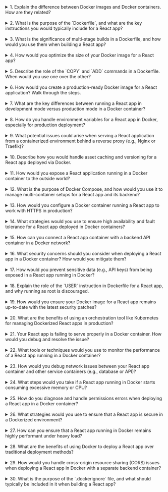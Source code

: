 <details>
<summary>1. Explain the difference between Docker images and Docker containers. How are they related?</summary>

**Docker Images**: Immutable templates used to create containers. They contain the application code, runtime, libraries, environment variables, and dependencies required to run the application. Images are built using a `Dockerfile`.  
**Docker Containers**: Runtime instances of Docker images. They are the executable units that encapsulate the application, including its dependencies and configuration. Containers are transient and can be stopped, started, or removed without losing the image.  
**Relationship**: Containers are created from images. Multiple containers can be spawned from the same image, each running as an isolated instance.

</details>  
</br>

<details>
<summary>2. What is the purpose of the `Dockerfile`, and what are the key instructions you would typically include for a React app?</summary>

**Purpose**: A `Dockerfile` is a script that defines the steps to create a Docker image, including base image selection, installation of dependencies, and commands to build and run the application.  
**Key Instructions for a React App**:

1. **`FROM`**: Specifies the base image (e.g., `node:16-alpine`).
2. **`WORKDIR`**: Sets the working directory inside the container.
3. **`COPY`**: Copies files from the host machine to the container.
4. **`RUN`**: Executes commands to install dependencies (`npm install` or `yarn install`).
5. **`EXPOSE`**: Specifies the port the container listens on (e.g., `3000`).
6. **`CMD` or `ENTRYPOINT`**: Defines the default command to run the app (`npm start` or serve static files).

</details>  
</br>

<details>
<summary>3. What is the significance of multi-stage builds in a Dockerfile, and how would you use them when building a React app?</summary>

**Significance**: Multi-stage builds allow you to use multiple `FROM` statements in a Dockerfile to create intermediate stages. This helps separate build and runtime environments, significantly reducing the final image size by excluding unnecessary build dependencies.  
**Usage for React App**:

```Dockerfile
# Stage 1: Build
FROM node:16-alpine as build
WORKDIR /app
COPY package.json yarn.lock ./
RUN yarn install
COPY . .
RUN yarn build

# Stage 2: Production
FROM nginx:alpine
COPY --from=build /app/build /usr/share/nginx/html
EXPOSE 80
CMD ["nginx", "-g", "daemon off;"]
```

</details>  
</br>

<details>
<summary>4. How would you optimize the size of your Docker image for a React app?</summary>

- **Use a lightweight base image**: For example, `node:16-alpine` instead of the full `node:16` image.
- **Multi-stage builds**: Only include the production build artifacts in the final image.
- **Minimize dependencies**: Avoid unnecessary dependencies in `package.json`.
- **Ignore unnecessary files**: Use a `.dockerignore` file to exclude files like `.git`, `node_modules`, and local configs.
- **Use Nginx for static files**: Serve the React build using Nginx rather than running a Node.js server.

</details>  
</br>

<details>
<summary>5. Describe the role of the `COPY` and `ADD` commands in a Dockerfile. When would you use one over the other?</summary>

**`COPY`**: A straightforward command to copy files and directories from the host machine to the container. Use it for most cases.  
**`ADD`**: More versatile. It supports:

- Copying files and directories.
- Automatically extracting compressed files (e.g., `.tar` or `.zip`).
- Downloading files from remote URLs.  
  **When to use**:
- Use `COPY` for simplicity when copying local files.
- Use `ADD` if you need to extract compressed files or download remote files.

</details>  
</br>

<details>
<summary>6. How would you create a production-ready Docker image for a React application? Walk through the steps.</summary>

1. **Write the `Dockerfile`**:

   ```Dockerfile
   # Stage 1: Build
   FROM node:16-alpine as build
   WORKDIR /app
   COPY package.json yarn.lock ./
   RUN yarn install
   COPY . .
   RUN yarn build

   # Stage 2: Production
   FROM nginx:alpine
   COPY --from=build /app/build /usr/share/nginx/html
   EXPOSE 80
   CMD ["nginx", "-g", "daemon off;"]
   ```

2. **Build the Docker Image**:
   ```bash
   docker build -t react-app:latest .
   ```
3. **Run the Container**:
   ```bash
   docker run -p 80:80 react-app:latest
   ```
4. **Test the Application**: Access it via `http://localhost` in your browser.

</details>  
</br>

<details>
<summary>7. What are the key differences between running a React app in development mode versus production mode in a Docker container?</summary>

**Development Mode**:

- Serves the app using the development server (`npm start`).
- Hot reloading is enabled for quicker iteration.
- Larger image size due to inclusion of development dependencies.
- Example Dockerfile snippet:
  ```Dockerfile
  FROM node:16-alpine
  WORKDIR /app
  COPY . .
  RUN yarn install
  CMD ["yarn", "start"]
  ```

**Production Mode**:

- Serves pre-built static files (e.g., using Nginx or Apache).
- Smaller image size as development dependencies are excluded.
- Optimized for performance.

</details>  
</br>

<details>
<summary>8. How do you handle environment variables for a React app in Docker, especially for production deployment?</summary>

**During Build Time**:

- Define environment variables in `.env` files.
- Use `dotenv` or similar libraries to inject variables at build time.
- Ensure `.env` is included in `.dockerignore` to prevent exposure.

**At Runtime**:

- Pass environment variables to the container at runtime:
  ```bash
  docker run -p 80:80 -e REACT_APP_API_URL=http://api.example.com react-app:latest
  ```
- Use a shell script to dynamically inject variables into the app:
  ```sh
  REACT_APP_API_URL=$API_URL yarn start
  ```

**Best Practices**:

- Use `REACT_APP_` prefix for variables to ensure they are accessible in the React app.
- Avoid hardcoding sensitive information in the Dockerfile or source code.

</details>  
</br>

<details>
<summary>9. What potential issues could arise when serving a React application from a containerized environment behind a reverse proxy (e.g., Nginx or Traefik)?</summary>

- **Port conflicts**: The React app might be configured to run on a specific port (e.g., `3000`), but the reverse proxy expects a different port (e.g., `80` or `443`). Ensure the proxy forwards requests correctly.
- **Incorrect routing**: React's client-side routing (e.g., React Router) can conflict with how the reverse proxy handles URL paths. Configuring the reverse proxy to serve static files and handle React's routing can solve this.
- **Caching issues**: Reverse proxies often cache content. If not configured correctly, users might receive outdated or cached assets instead of the latest build.
- **SSL termination**: Handling SSL certificates at the reverse proxy can cause issues if not configured correctly, especially when the React app tries to serve assets or make API calls over HTTP.

</details>  
</br>

<details>
<summary>10. Describe how you would handle asset caching and versioning for a React app deployed via Docker.</summary>

- **Hash-based versioning**: React apps generated with `create-react-app` use content-based hashing for filenames in the build folder (e.g., `main.abc123.js`). This ensures that browser caching works effectively since assets are versioned by their hash.
- **Configure Cache-Control headers**: Set proper HTTP headers in the Nginx configuration to control how assets are cached. For static assets, you can set long cache expiration times, while for HTML files, you can avoid caching.
  ```nginx
  location / {
    root /usr/share/nginx/html;
    try_files $uri /index.html;
    add_header Cache-Control "public, max-age=31536000, immutable";
  }
  ```
- **Service workers**: You can implement service workers (e.g., with Workbox) to cache assets on the client-side for offline support.

</details>  
</br>

<details>
<summary>11. How would you expose a React application running in a Docker container to the outside world?</summary>

- **Using Docker’s port mapping**: Expose a port in the Docker container to the host machine, and access the application through that port.
  ```bash
  docker run -p 80:80 react-app:latest
  ```
- **Reverse Proxy (e.g., Nginx)**: You can configure a reverse proxy in front of the Docker container to route traffic to the appropriate port inside the container.
  - Example Nginx configuration:
    ```nginx
    server {
      listen 80;
      server_name example.com;
      location / {
        proxy_pass http://localhost:8080;
        proxy_set_header Host $host;
        proxy_set_header X-Real-IP $remote_addr;
        proxy_set_header X-Forwarded-For $proxy_add_x_forwarded_for;
      }
    }
    ```

</details>  
</br>

<details>
<summary>12. What is the purpose of Docker Compose, and how would you use it to manage multi-container setups for a React app and its backend?</summary>

**Purpose**: Docker Compose is a tool that allows you to define and manage multi-container Docker applications using a `docker-compose.yml` file. It simplifies the orchestration of multiple services (e.g., React frontend, backend, and database) and ensures that they are correctly linked and networked.

**Example Usage**:

```yaml
version: "3"
services:
  frontend:
    build: ./frontend
    ports:
      - "80:80"
    depends_on:
      - backend
  backend:
    build: ./backend
    ports:
      - "5000:5000"
  database:
    image: mongo
    ports:
      - "27017:27017"
```

In this setup:

- The `frontend` service is built from a Dockerfile in the `./frontend` directory and is exposed on port 80.
- The `backend` service is exposed on port 5000 and is linked to the frontend.
- The `database` service uses the official MongoDB image and is exposed on port 27017.

Run the application with:

```bash
docker-compose up --build
```

</details>  
</br>

<details>
<summary>13. How would you configure a Docker container running a React app to work with HTTPS in production?</summary>

- **Use a reverse proxy (e.g., Nginx)**: Configure Nginx to handle HTTPS requests and forward them to the React container.

  - Obtain an SSL certificate (e.g., using Let’s Encrypt) and configure Nginx with HTTPS:

    ```nginx
    server {
      listen 443 ssl;
      server_name example.com;
      ssl_certificate /etc/letsencrypt/live/example.com/fullchain.pem;
      ssl_certificate_key /etc/letsencrypt/live/example.com/privkey.pem;

      location / {
        proxy_pass http://react-app:80;
        proxy_set_header Host $host;
        proxy_set_header X-Real-IP $remote_addr;
        proxy_set_header X-Forwarded-For $proxy_add_x_forwarded_for;
      }
    }
    ```

- **Docker HTTPS with a certificate**: You can also configure HTTPS directly in the Docker container by using a tool like `nginx-certbot` or adding SSL certificates to the Docker container.

</details>  
</br>

<details>
<summary>14. What strategies would you use to ensure high availability and fault tolerance for a React app deployed in Docker containers?</summary>

- **Use multiple replicas**: Run multiple instances of the React container using Docker Compose or Kubernetes to handle traffic and prevent downtime.
  - In Docker Compose:
    ```yaml
    frontend:
      image: react-app
      deploy:
        replicas: 3
      ports:
        - "80:80"
    ```
- **Use a load balancer**: Implement a load balancer (e.g., Nginx, HAProxy, or AWS ELB) to distribute traffic between container replicas and ensure even load distribution.
- **Health checks**: Implement Docker health checks to automatically restart containers that are unresponsive.
  ```yaml
  healthcheck:
    test: ["CMD", "curl", "-f", "http://localhost:80/"]
    interval: 30s
    retries: 3
  ```
- **Container orchestration with Kubernetes**: Use Kubernetes to manage scaling, rolling updates, and auto-healing to ensure high availability.

</details>  
</br>

<details>
<summary>15. How can you connect a React app container with a backend API container in a Docker network?</summary>

- **Docker Networking**: Docker creates a default bridge network, but you can define a custom network for your containers to communicate.
  - Define the network in `docker-compose.yml`:
    ```yaml
    version: "3"
    services:
      frontend:
        build: ./frontend
        networks:
          - app-network
      backend:
        build: ./backend
        networks:
          - app-network
    networks:
      app-network:
        driver: bridge
    ```
- **Accessing the API**: In the React app container, you can access the backend container using the service name (e.g., `backend:5000`) as the hostname:
  ```js
  const apiUrl = "http://backend:5000/api";
  ```

</details>  
</br>

<details>
<summary>16. What security concerns should you consider when deploying a React app in a Docker container? How would you mitigate them?</summary>

- **Sensitive data exposure**: Avoid hardcoding sensitive information (e.g., API keys, passwords) in the React app or Dockerfile. Use environment variables and a `.env` file for sensitive data management.
- **Container vulnerabilities**: Use official and minimal base images (e.g., `node:16-alpine`) to reduce attack surfaces. Regularly update Docker images to include the latest security patches.
- **User permissions**: Ensure the container is not running as the root user. Use the `USER` directive in the Dockerfile to create a non-root user.
  ```Dockerfile
  USER node
  ```
- **Network security**: Use Docker's built-in networking features to isolate containers, preventing unauthorized access between them. Set appropriate firewall rules and access controls.

</details>  
</br>

<details>
<summary>17. How would you prevent sensitive data (e.g., API keys) from being exposed in a React app running in Docker?</summary>

- **Environment Variables**: Use `.env` files or Docker's `-e` flag to pass sensitive data at runtime, and ensure these files are excluded from version control by adding them to `.gitignore` and `.dockerignore`.
- **Secure Storage**: Store sensitive data in environment variables or a secrets manager (e.g., AWS Secrets Manager, HashiCorp Vault) and inject them into the container.
- **Production Environment**: Use different sets of environment variables for development, staging, and production environments to keep production secrets secure.

</details>  
</br>

<details>
<summary>18. Explain the role of the `USER` instruction in Dockerfile for a React app, and why running as root is discouraged.</summary>

- **Role of `USER`**: The `USER` instruction specifies the user that the Docker container will run as. It's used to set the user for all subsequent instructions in the Dockerfile. Running as a non-root user limits the impact of any potential security vulnerabilities in the container.
- **Why running as root is discouraged**: Running as root can give attackers full access to the system if a vulnerability is exploited. Using a non-root user reduces the attack surface and follows the principle of least privilege.

</details>  
</br>

<details>
<summary>19. How would you ensure your Docker image for a React app remains up-to-date with the latest security patches?</summary>

- **Use official base images**: Official images are maintained and regularly updated with security patches.
- **Automate image updates**: Use a continuous integration (CI) pipeline to rebuild the Docker image periodically, ensuring that the latest security patches are included.
- **Docker image scanning**: Use tools like Docker’s `docker scan` or third-party tools (e.g., Snyk) to scan for vulnerabilities in the Docker image.
- **Version pinning**: Always pin your base image version (e.g., `node:16-alpine`) to avoid unintentional changes when pulling new versions.

</details>  
</br>

<details>
<summary>20. What are the benefits of using an orchestration tool like Kubernetes for managing Dockerized React apps in production?</summary>

- **Scaling**: Kubernetes automatically scales the number of container replicas up or down based on traffic, ensuring optimal resource usage.
- **High availability**: Kubernetes ensures high availability by automatically replacing failed containers and distributing containers across multiple nodes.
- **Load balancing**: Kubernetes can manage internal and external load balancing for containers, routing traffic efficiently to healthy instances.
- **Self-healing**: Kubernetes monitors the health of containers and automatically restarts or replaces unhealthy containers, ensuring the application stays available.
- **Rolling updates**: Kubernetes allows rolling updates with zero downtime, making it easier to deploy new versions of the React app.

</details>  
</br>

<details>
<summary>21. Your React app is failing to serve properly in a Docker container. How would you debug and resolve the issue?</summary>

- **Check container logs**: Use `docker logs <container_id>` to view the logs of the running container and identify potential errors.
- **Inspect Dockerfile**: Ensure the `Dockerfile` is correctly set up, especially the commands for copying files, installing dependencies, and running the app. Check if the working directory is set properly.
- **Validate network configuration**: Check if the app is correctly bound to the exposed port. If using a reverse proxy, ensure it’s correctly forwarding traffic.
- **Check dependencies**: Make sure that all required dependencies are correctly installed, and no packages are missing or incompatible.
- **Check permissions**: Ensure that the files copied into the container have the correct permissions, and the app is not trying to access files or directories with restricted access.

</details>  
</br>

<details>
<summary>22. What tools or techniques would you use to monitor the performance of a React app running in a Docker container?</summary>

- **Docker stats**: Use `docker stats <container_id>` to monitor real-time container performance metrics such as CPU, memory usage, and network I/O.
- **Logging**: Configure the application to output logs (e.g., using `winston` or `log4js` in Node.js) and view them via `docker logs`.
- **Application Performance Monitoring (APM)**: Use APM tools like New Relic, Datadog, or Prometheus to collect performance metrics, track errors, and get insights into the application's health.
- **Browser developer tools**: For frontend React performance, use Chrome DevTools, React Developer Tools, and Lighthouse to assess the app's performance, memory usage, and load time.

</details>  
</br>

<details>
<summary>23. How would you debug network issues between your React app container and other service containers (e.g., database or API)?</summary>

- **Verify Docker networking**: Ensure all containers are on the same Docker network and can communicate with each other. You can define networks in `docker-compose.yml`.
- **Check service names**: Containers should reference each other by their service name in Docker Compose or by container names in the same Docker network (e.g., `http://backend:5000`).
- **Inspect container logs**: Use `docker logs <container_id>` to check the logs for any networking-related issues.
- **Ping between containers**: Use `docker exec -it <container_id> ping <other_container>` to check if containers can reach each other via the network.
- **Check firewall settings**: Ensure that the host’s firewall rules allow communication between containers and from external sources.

</details>  
</br>

<details>
<summary>24. What steps would you take if a React app running in Docker starts consuming excessive memory or CPU?</summary>

- **Monitor resource usage**: Use `docker stats` to monitor the memory and CPU usage of the container.
- **Inspect application code**: Check if there are memory leaks or inefficient rendering processes in the React app. Tools like Chrome DevTools or the `why-did-you-render` library can help detect unnecessary re-renders.
- **Optimize dependencies**: Review the Dockerfile and React app to ensure that only the required dependencies are installed. Remove unnecessary dependencies or heavy libraries.
- **Limit resources**: Use Docker resource limits to restrict the CPU and memory usage of containers:
  ```bash
  docker run -m 512m --memory-swap 1g react-app:latest
  ```
- **Check container health**: Set up health checks in the Dockerfile to automatically restart the container if it exceeds resource limits.

</details>  
</br>

<details>
<summary>25. How do you diagnose and handle permissions errors when deploying a React app in a Docker container?</summary>

- **Inspect container logs**: Check the error messages in `docker logs <container_id>` to see if there are permission-related issues.
- **Check file ownership**: Ensure the files copied into the container have the correct permissions. The container might not have permission to access files that are owned by a different user on the host.
  ```Dockerfile
  COPY . /app
  RUN chown -R node:node /app
  ```
- **Use non-root user**: Ensure that the container is not running as root. Specify a non-root user in the Dockerfile using the `USER` directive:
  ```Dockerfile
  USER node
  ```
- **Directory permissions**: If your app writes to directories (e.g., logs or uploaded files), ensure those directories have the correct read/write permissions set.

</details>  
</br>

<details>
<summary>26. What strategies would you use to ensure that a React app is secure in a Dockerized environment?</summary>

- **Use minimal base images**: Start with lightweight base images (e.g., `node:16-alpine`) to reduce the attack surface.
- **Use non-root users**: Avoid running containers as root. Always specify a non-root user in the `Dockerfile`:
  ```Dockerfile
  USER node
  ```
- **Secrets management**: Avoid storing sensitive data in Dockerfiles or environment variables. Use tools like Docker Secrets, Vault, or AWS Secrets Manager to inject secrets securely.
- **Update dependencies**: Regularly update the base image and dependencies to include security patches. Use tools like Snyk or Docker’s security scan to find vulnerabilities.
- **Limit container privileges**: Restrict container privileges by using Docker security features such as user namespaces, seccomp profiles, and AppArmor to limit the access and capabilities of containers.

</details>  
</br>

<details>
<summary>27. How can you ensure that a React app running in Docker remains highly performant under heavy load?</summary>

- **Horizontal scaling**: Use Docker Swarm or Kubernetes to deploy multiple replicas of the React app across different nodes for load balancing and fault tolerance.
- **Load balancing**: Configure a reverse proxy (e.g., Nginx, Traefik) to distribute incoming traffic evenly across container replicas.
- **CDN for static assets**: Use a Content Delivery Network (CDN) to serve static assets like JavaScript, CSS, and images for faster delivery.
- **Optimizing React performance**: Use React's `React.memo`, `useMemo`, and `useCallback` to optimize renders. Also, consider server-side rendering (SSR) for faster initial load times.
- **Container resource limits**: Set resource limits on memory and CPU to prevent a single container from overwhelming the system.

</details>  
</br>

<details>
<summary>28. What are the benefits of using Docker to deploy a React app over traditional deployment methods?</summary>

- **Consistency**: Docker ensures that the React app runs consistently across different environments (development, staging, and production). Containers encapsulate the application and all its dependencies.
- **Isolation**: Each Docker container runs in isolation, preventing conflicts between dependencies and different versions of libraries or services.
- **Portability**: Docker containers can be easily transferred between different machines and cloud environments, making deployments simpler.
- **Scalability**: Docker integrates well with orchestration tools like Kubernetes or Docker Swarm, making it easier to scale the React app horizontally by running multiple containers.
- **Faster deployments**: Docker's ability to create lightweight containers that can be deployed quickly leads to faster deployment cycles.

</details>  
</br>

<details>
<summary>29. How would you handle cross-origin resource sharing (CORS) issues when deploying a React app in Docker with a separate backend container?</summary>

- **Backend CORS configuration**: Configure the backend to allow cross-origin requests from the React frontend's domain using appropriate CORS headers. In Express.js, for example, you can use the `cors` package:
  ```js
  const cors = require("cors");
  app.use(
    cors({
      origin: "http://frontend-container:80",
    })
  );
  ```
- **Using a reverse proxy**: If the frontend and backend are served from different domains, configure the reverse proxy (e.g., Nginx) to handle CORS headers and proxy the requests to the backend.
- **Proxying requests in React**: During development, you can use the `proxy` field in `package.json` to forward API requests to the backend server to avoid CORS issues.
  ```json
  "proxy": "http://localhost:5000"
  ```

</details>  
</br>

<details>
<summary>30. What is the purpose of the `.dockerignore` file, and what should typically be included in it when building a React app?</summary>

- **Purpose**: The `.dockerignore` file tells Docker which files and directories to exclude when building the Docker image. This reduces the image size by preventing unnecessary files from being copied into the container.
- **Typical contents for a React app**:
  - `node_modules/`: Avoid including local node modules, as they are rebuilt during the image build.
  - `.git/`: Prevent the `.git` directory from being copied into the container.
  - `.env`: Exclude environment files containing sensitive data.
  - `build/`: Exclude local build outputs if you're building inside the Docker container.
  - `*.log`: Avoid copying log files that are irrelevant to the container.

Example `.dockerignore`:

```
node_modules/
.git/
*.log
*.env
build/
```

</details>  
</br>
